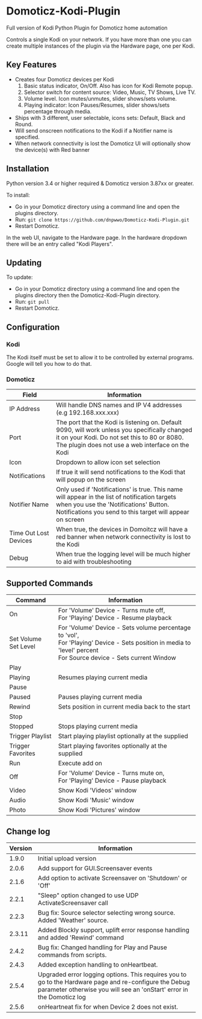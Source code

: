 # Domoticz-Kodi-Plugin
Full version of Kodi Python Plugin for Domoticz home automation

Controls a single Kodi on your network.  If you have more than one you can create multiple instances of the plugin via the Hardware page, one per Kodi.

## Key Features

* Creates four Domoticz devices per Kodi
  1. Basic status indicator, On/Off. Also has icon for Kodi Remote popup.
  2. Selector switch for content source: Video, Music, TV Shows, Live TV.
  3. Volume level.  Icon mutes/unmutes, slider shows/sets volume.
  4. Playing indicator: Icon Pauses/Resumes, slider shows/sets percentage through media.
* Ships with 3 different, user selectable, icons sets: Default, Black and Round.
* Will send onscreen notifications to the Kodi if a Notifier name is specified.
* When network connectivity is lost the Domoticz UI will optionally show the device(s) with Red banner

## Installation

Python version 3.4 or higher required & Domoticz version 3.87xx or greater.

To install:
* Go in your Domoticz directory using a command line and open the plugins directory.
* Run: ```git clone https://github.com/dnpwwo/Domoticz-Kodi-Plugin.git```
* Restart Domoticz.

In the web UI, navigate to the Hardware page.  In the hardware dropdown there will be an entry called "Kodi Players".

## Updating

To update:
* Go in your Domoticz directory using a command line and open the plugins directory then the Domoticz-Kodi-Plugin directory.
* Run: ```git pull```
* Restart Domoticz.

## Configuration

### Kodi

The Kodi itself must be set to allow it to be controlled by external programs. Google will tell you how to do that.

### Domoticz

| Field | Information |
| ----- | ---------- |
| IP Address | Will handle DNS names and IP V4 addresses (e.g 192.168.xxx.xxx) |
| Port | The port that the Kodi is listening on. Default 9090, will work unless you specifically changed it on your Kodi.  Do not set this to 80 or 8080. The plugin does not use a web interface on the Kodi |
| Icon | Dropdown to allow icon set selection |
| Notifications | If true it will send notifications to the Kodi that will popup on the screen |
| Notifier Name | Only used if 'Notifications' is true. This name will appear in the list of notification targets when you use the 'Notifications' Button. Notifications you send to this target will appear on screen |
| Time Out Lost Devices | When true, the devices in Domoitcz will have a red banner when network connectivity is lost to the Kodi |
| Debug | When true the logging level will be much higher to aid with troubleshooting |

## Supported Commands

| Command | Information |
| ----- | ---------- |
| On | For 'Volume' Device - Turns mute off, <br/>For 'Playing' Device - Resume playback |
| Set Volume <vol><br/>Set Level <level> | For 'Volume' Device - Sets volume percentage to 'vol', <br/>For 'Playing' Device - Sets position in media to 'level' percent<br/>For Source device - Sets current Window |
| Play<br/>
Playing | Resumes playing current media |
| Pause<br/>
Paused | Pauses playing current media |
| Rewind | Sets position in current media back to the start |
| Stop<br/>
Stopped | Stops playing current media |
| Trigger Playlist <name> <position> | Start playing playlist <name> optionally at the supplied <position> |
| Trigger Favorites <position> | Start playing favorites optionally at the supplied <position> |
| Run <params> | Execute add on <params> |
| Off | For 'Volume' Device - Turns mute on, <br/>For 'Playing' Device - Pause playback |
| Video | Show Kodi 'Videos' window |
| Audio | Show Kodi 'Music' window |
| Photo | Show Kodi 'Pictures' window |

## Change log

| Version | Information |
| ----- | ---------- |
| 1.9.0 | Initial upload version |
| 2.0.6 | Add support for GUI.Screensaver events |
| 2.1.6 | Add option to activate Screensaver on 'Shutdown' or 'Off' |
| 2.2.1 | "Sleep" option changed to use UDP ActivateScreensaver call |
| 2.2.3 | Bug fix: Source selector selecting wrong source. Added 'Weather' source. |
| 2.3.11 | Added Blockly support, uplift error response handling and added 'Rewind' command |
| 2.4.2 | Bug fix: Changed handling for Play and Pause commands from scripts. |
| 2.4.3 | Added exception handling to onHeartbeat. |
| 2.5.4 | Upgraded error logging options. This requires you to go to the Hardware page and re-configure the Debug parameter otherwise you will see an 'onStart' error in the Domoticz log |
| 2.5.6 | onHeartneat fix for when Device 2 does not exist. |

